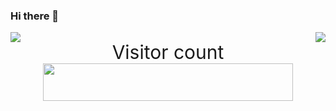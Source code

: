### Hi there 👋
<div>
  <img align="left" src="https://github-readme-stats.vercel.app/api?username=VXenomac&show_icons=true&count_private=true&include_all_commits=true" />
  <img align="right" src="https://github-readme-stats.vercel.app/api/top-langs/?username=VXenomac&count_private=true&include_all_commits=true" />
</div>
<div>
<p align="right">
  <p align="center" style="font-size: 30px">Visitor count<br>
  <img width="400px" height="60px" src="https://profile-counter.glitch.me/VXenomac/count.svg" />
</p>
</div>
<!--
**VXenomac/VXenomac** is a ✨ _special_ ✨ repository because its `README.md` (this file) appears on your GitHub profile.

Here are some ideas to get you started:

- 🔭 I’m currently working on ...
- 🌱 I’m currently learning ...
- 👯 I’m looking to collaborate on ...
- 🤔 I’m looking for help with ...
- 💬 Ask me about ...
- 📫 How to reach me: ...
- 😄 Pronouns: ...
- ⚡ Fun fact: ...
-->

